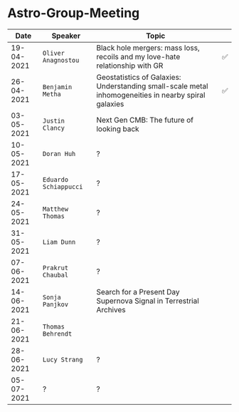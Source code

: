 # Astro-Group-Meeting

| Date| Speaker | Topic | |
| --- | --- | --- | --- |
| 19-04-2021 | `Oliver Anagnostou` | Black hole mergers: mass loss, recoils and my love-hate relationship with GR | :white_check_mark: |
| 26-04-2021 | `Benjamin Metha` | Geostatistics of Galaxies: Understanding small-scale metal inhomogeneities in nearby spiral galaxies | :white_check_mark: |
| 03-05-2021 | `Justin Clancy` | Next Gen CMB: The future of looking back | |
| 10-05-2021 | `Doran Huh` | ? | |
| 17-05-2021 | `Eduardo Schiappucci` | ? | |
| 24-05-2021 | `Matthew Thomas` | ? | |
| 31-05-2021 | `Liam Dunn` | ? | |
| 07-06-2021 | `Prakrut Chaubal` | ? | |
| 14-06-2021 | `Sonja Panjkov` | Search for a Present Day Supernova Signal in Terrestrial Archives | |
| 21-06-2021 | `Thomas Behrendt` |  | |
| 28-06-2021 | `Lucy Strang` | ? | |
| 05-07-2021 | ? | ? | |
